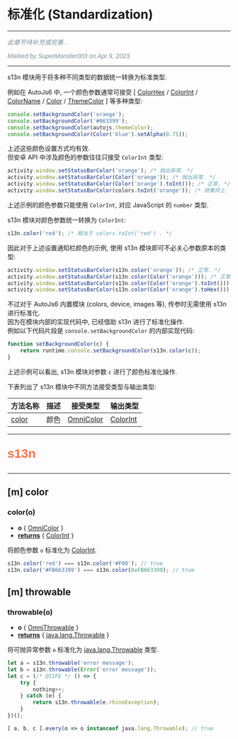 # 标准化 (Standardization)

---

<p style="font: italic 1em sans-serif; color: #78909C">此章节待补充或完善...</p>
<p style="font: italic 1em sans-serif; color: #78909C">Marked by SuperMonster003 on Apr 9, 2023.</p>

---

s13n 模块用于将多种不同类型的数据统一转换为标准类型.

例如在 AutoJs6 中, 一个颜色参数通常可接受 [ [ColorHex](dataTypes#colorhex) / [ColorInt](dataTypes#colorint) / [ColorName](dataTypes#colorname) / [Color](colorType) / [ThemeColor](dataTypes#themecolor) ] 等多种类型:

```js
console.setBackgroundColor('orange');
console.setBackgroundColor('#663399');
console.setBackgroundColor(autojs.themeColor);
console.setBackgroundColor(Color('blue').setAlpha(0.75));
```

上述这些颜色设置方式均有效.  
但安卓 API 中涉及颜色的参数往往只接受 `ColorInt` 类型:

```js
activity.window.setStatusBarColor('orange'); /* 抛出异常. */
activity.window.setStatusBarColor(Color('orange')); /* 抛出异常. */
activity.window.setStatusBarColor(Color('orange').toInt()); /* 正常. */
activity.window.setStatusBarColor(colors.toInt('orange')); /* 效果同上. */
```

上述示例的颜色参数只能使用 `ColorInt`, 对应 JavaScript 的 `number` 类型.

s13n 模块对颜色参数统一转换为 `ColorInt`:

```js
s13n.color('red'); /* 相当于 colors.toInt('red') . */
```

因此对于上述设置通知栏颜色的示例, 使用 s13n 模块即可不必关心参数原本的类型:

```js
activity.window.setStatusBarColor(s13n.color('orange')); /* 正常. */
activity.window.setStatusBarColor(s13n.color(Color('orange'))); /* 正常. */
activity.window.setStatusBarColor(s13n.color(Color('orange').toInt())); /* 正常. */
activity.window.setStatusBarColor(s13n.color(Color('orange').toHex())); /* 正常. */
```

不过对于 AutoJs6 内置模块 (colors, device, images 等), 传参时无需使用 s13n 进行标准化.   
因为在模块内部的实现代码中, 已经借助 s13n 进行了标准化操作.  
例如以下代码片段是 `console.setBackgroundColor` 的内部实现代码:

```js
function setBackgroundColor(c) {
    return runtime.console.setBackgroundColor(s13n.color(c));
}
```

上述示例可以看出, s13n 模块对参数 `c` 进行了颜色标准化操作.

下表列出了 s13n 模块中不同方法接受类型与输出类型:

| 方法名称              | 描述 | 接受类型                             | 输出类型                           |
|-------------------|----|----------------------------------|--------------------------------|
| [color](#m-color) | 颜色 | [OmniColor](omniTypes#omnicolor) | [ColorInt](dataTypes#colorint) |

---

<p style="font: bold 2em sans-serif; color: #FF7043">s13n</p>

---

## [m] color

### color(o)

- **o** { [OmniColor](omniTypes#omnicolor) }
- <ins>**returns**</ins> { [ColorInt](dataTypes#colorint) }

将颜色参数 `o` 标准化为 [ColorInt](dataTypes#colorint).

```js
s13n.color('red') === s13n.color('#F00'); // true
s13n.color('#FB663399') === s13n.color(0xFB663399); // true
```

## [m] throwable

### throwable(o)

- **o** { [OmniThrowable](omniTypes#omnithrowable) }
- <ins>**returns**</ins> { [java.lang.Throwable](exceptions#java) }

将可抛异常参数 `o` 标准化为 [java.lang.Throwable](exceptions#java) 类型.

```js
let a = s13n.throwable('error message');
let b = s13n.throwable(Error('error message'));
let c = (/* @IIFE */ () => {
    try {
        nothing++;
    } catch (e) {
        return s13n.throwable(e.rhinoException);
    }
})();

[ a, b, c ].every(o => o instanceof java.lang.Throwable); // true
```